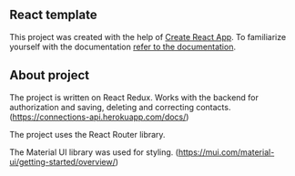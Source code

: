 
## React template

This project was created with the help of
[Create React App](https://github.com/facebook/create-react-app). To familiarize yourself with the documentation
[refer to the documentation](https://facebook.github.io/create-react-app/docs/getting-started).

## About project


The project is written on React Redux. Works with the backend for authorization and saving, deleting and correcting contacts. (https://connections-api.herokuapp.com/docs/)


The project uses the React Router library.


The Material UI library was used for styling. (https://mui.com/material-ui/getting-started/overview/)


